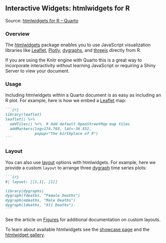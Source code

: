 ## Interactive Widgets: htmlwidgets for R

Source: [htmlwidgets for R – Quarto](https://quarto.org/docs/interactive/widgets/htmlwidgets.html)

### Overview

The [htmlwidgets](https://www.htmlwidgets.org/) package enables you to use JavaScript visualization libraries like [Leaflet](https://rstudio.github.io/leaflet/), [Plotly](https://plotly.com/r/), [dygraphs](https://rstudio.github.io/dygraphs/), and [threejs](https://github.com/bwlewis/rthreejs) directly from R.

If you are using the Knitr engine with Quarto this is a great way to incorporate interactivity without learning JavaScript or requiring a Shiny Server to view your document.

### Usage

Including htmlwidgets within a Quarto document is as easy as including an R plot. For example, here is how we embed a [Leaflet](https://rstudio.github.io/leaflet/) map:

````markdown
```{r}
library(leaflet)
leaflet() %>%
  addTiles() %>%  # Add default OpenStreetMap map tiles
  addMarkers(lng=174.768, lat=-36.852,
             popup="The birthplace of R")
```
````

### Layout

You can also use [layout](https://quarto.org/docs/authoring/figures.html#figure-panels) options with htmlwidgets. For example, here we provide a custom `layout` to arrange three [dygraph](https://rstudio.github.io/dygraphs/) time series plots:

````markdown
```{r}
#| layout: [[1,1], [1]]

library(dygraphs)
dygraph(fdeaths, "Female Deaths")
dygraph(mdeaths, "Male Deaths")
dygraph(ldeaths, "All Deaths")
```
````

See the article on [Figures](https://quarto.org/docs/authoring/figures.html#figure-panels) for additional documentation on custom layouts.

To learn about available htmlwidgets see the [showcase page](https://gallery.htmlwidgets.org/) and the [htmlwidget gallery](https://gallery.htmlwidgets.org/index.html).

